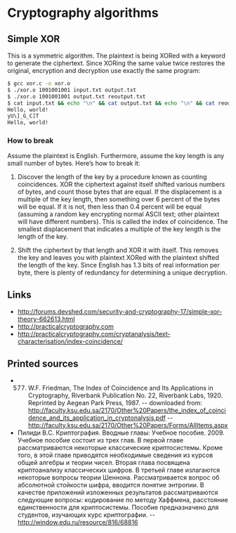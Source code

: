 Cryptography algorithms
===================

## Simple XOR

This is a symmetric algorithm. The plaintext is being XORed with a keyword to generate the ciphertext. Since XORing the same value twice restores the original, encryption and decryption use exactly the same program:

```sh
$ gcc xor.c -o xor.o
$ ./xor.o 1001001001 input.txt output.txt
$ ./xor.o 1001001001 output.txt reoutput.txt
$ cat input.txt && echo "\n" && cat output.txt && echo "\n" && cat reoutput.txt
Hello, world!
yU\]_G_C]T
Hello, world!
```

### How to break

Assume the plaintext is English. Furthermore, assume the key length is any small number of bytes. Here’s how to break it:

1. Discover the length of the key by a procedure known as counting coincidences.
XOR the ciphertext against itself shifted various numbers of bytes, and count those bytes that are equal.
If the displacement is a multiple of the key length, then something over 6 percent of the bytes will be equal.
If it is not, then less than 0.4 percent will be equal (assuming a random key encrypting normal ASCII text;
other plaintext will have different numbers). This is called the index of coincidence.
The smallest displacement that indicates a multiple of the key length is the length of the key.

2. Shift the ciphertext by that length and XOR it with itself.
This removes the key and leaves you with plaintext XORed with the plaintext shifted the length of the key.
Since English has 1.3 bits of real information per byte, there is plenty of redundancy for determining a unique decryption.

## Links
- http://forums.devshed.com/security-and-cryptography-17/simple-xor-theory-662613.html
- http://practicalcryptography.com
- http://practicalcryptography.com/cryptanalysis/text-characterisation/index-coincidence/

## Printed sources
- 577. W.F. Friedman, The Index of Coincidence and Its Applications in Cryptography, Riverbank Publication No. 22,
Riverbank Labs, 1920. Reprinted by Aegean Park Press, 1987.
-- downloaded from: http://faculty.ksu.edu.sa/2170/Other%20Papers/the_index_of_coincidence_and_its_application_in_cryptonalysis.pdf
-- http://faculty.ksu.edu.sa/2170/Other%20Papers/Forms/AllItems.aspx
- Пилиди В.С. Криптография. Вводные главы: Учебное пособие. 2009. Учебное пособие состоит из трех глав. В первой главе
рассматриваются некоторые классические криптосистемы. Кроме того, в этой главе приводятся необходимые сведения из курсов
общей алгебры и теории чисел. Вторая глава посвящена криптоанализу классических шифров. В третьей главе излагаются
некоторые вопросы теории Шеннона. Рассматривается вопрос об абсолютной стойкости шифра, вводится понятие энтропии.
В качестве приложений изложенных результатов рассматриваются следующие вопросы: кодирование по методу Хаффмена,
расстояние единственности для криптосистемы. Пособие предназначено для студентов, изучающих курс криптографии.
-- http://window.edu.ru/resource/816/68816

